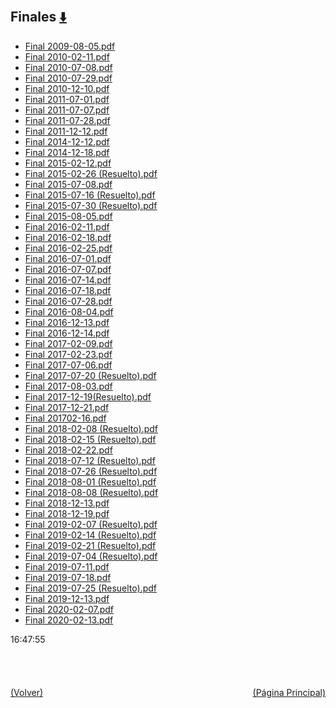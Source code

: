 
<html>
<body>
<h2>Finales <a href="https://downgit.github.io/#/home?url=https://github.com/Apuntes-FIUBA/Apuntes-Electronica/tree/main/82 - Física/8202 - Fisica II/Examenes/Finales" style="font-size:20px">  ⬇️ </a></h2>
<ul>
    <li><a href="Final 2009-08-05.pdf">Final 2009-08-05.pdf</a></li>
    <li><a href="Final 2010-02-11.pdf">Final 2010-02-11.pdf</a></li>
    <li><a href="Final 2010-07-08.pdf">Final 2010-07-08.pdf</a></li>
    <li><a href="Final 2010-07-29.pdf">Final 2010-07-29.pdf</a></li>
    <li><a href="Final 2010-12-10.pdf">Final 2010-12-10.pdf</a></li>
    <li><a href="Final 2011-07-01.pdf">Final 2011-07-01.pdf</a></li>
    <li><a href="Final 2011-07-07.pdf">Final 2011-07-07.pdf</a></li>
    <li><a href="Final 2011-07-28.pdf">Final 2011-07-28.pdf</a></li>
    <li><a href="Final 2011-12-12.pdf">Final 2011-12-12.pdf</a></li>
    <li><a href="Final 2014-12-12.pdf">Final 2014-12-12.pdf</a></li>
    <li><a href="Final 2014-12-18.pdf">Final 2014-12-18.pdf</a></li>
    <li><a href="Final 2015-02-12.pdf">Final 2015-02-12.pdf</a></li>
    <li><a href="Final 2015-02-26 (Resuelto).pdf">Final 2015-02-26 (Resuelto).pdf</a></li>
    <li><a href="Final 2015-07-08.pdf">Final 2015-07-08.pdf</a></li>
    <li><a href="Final 2015-07-16 (Resuelto).pdf">Final 2015-07-16 (Resuelto).pdf</a></li>
    <li><a href="Final 2015-07-30 (Resuelto).pdf">Final 2015-07-30 (Resuelto).pdf</a></li>
    <li><a href="Final 2015-08-05.pdf">Final 2015-08-05.pdf</a></li>
    <li><a href="Final 2016-02-11.pdf">Final 2016-02-11.pdf</a></li>
    <li><a href="Final 2016-02-18.pdf">Final 2016-02-18.pdf</a></li>
    <li><a href="Final 2016-02-25.pdf">Final 2016-02-25.pdf</a></li>
    <li><a href="Final 2016-07-01.pdf">Final 2016-07-01.pdf</a></li>
    <li><a href="Final 2016-07-07.pdf">Final 2016-07-07.pdf</a></li>
    <li><a href="Final 2016-07-14.pdf">Final 2016-07-14.pdf</a></li>
    <li><a href="Final 2016-07-18.pdf">Final 2016-07-18.pdf</a></li>
    <li><a href="Final 2016-07-28.pdf">Final 2016-07-28.pdf</a></li>
    <li><a href="Final 2016-08-04.pdf">Final 2016-08-04.pdf</a></li>
    <li><a href="Final 2016-12-13.pdf">Final 2016-12-13.pdf</a></li>
    <li><a href="Final 2016-12-14.pdf">Final 2016-12-14.pdf</a></li>
    <li><a href="Final 2017-02-09.pdf">Final 2017-02-09.pdf</a></li>
    <li><a href="Final 2017-02-23.pdf">Final 2017-02-23.pdf</a></li>
    <li><a href="Final 2017-07-06.pdf">Final 2017-07-06.pdf</a></li>
    <li><a href="Final 2017-07-20 (Resuelto).pdf">Final 2017-07-20 (Resuelto).pdf</a></li>
    <li><a href="Final 2017-08-03.pdf">Final 2017-08-03.pdf</a></li>
    <li><a href="Final 2017-12-19(Resuelto).pdf">Final 2017-12-19(Resuelto).pdf</a></li>
    <li><a href="Final 2017-12-21.pdf">Final 2017-12-21.pdf</a></li>
    <li><a href="Final 201702-16.pdf">Final 201702-16.pdf</a></li>
    <li><a href="Final 2018-02-08 (Resuelto).pdf">Final 2018-02-08 (Resuelto).pdf</a></li>
    <li><a href="Final 2018-02-15 (Resuelto).pdf">Final 2018-02-15 (Resuelto).pdf</a></li>
    <li><a href="Final 2018-02-22.pdf">Final 2018-02-22.pdf</a></li>
    <li><a href="Final 2018-07-12 (Resuelto).pdf">Final 2018-07-12 (Resuelto).pdf</a></li>
    <li><a href="Final 2018-07-26 (Resuelto).pdf">Final 2018-07-26 (Resuelto).pdf</a></li>
    <li><a href="Final 2018-08-01 (Resuelto).pdf">Final 2018-08-01 (Resuelto).pdf</a></li>
    <li><a href="Final 2018-08-08 (Resuelto).pdf">Final 2018-08-08 (Resuelto).pdf</a></li>
    <li><a href="Final 2018-12-13.pdf">Final 2018-12-13.pdf</a></li>
    <li><a href="Final 2018-12-19.pdf">Final 2018-12-19.pdf</a></li>
    <li><a href="Final 2019-02-07 (Resuelto).pdf">Final 2019-02-07 (Resuelto).pdf</a></li>
    <li><a href="Final 2019-02-14 (Resuelto).pdf">Final 2019-02-14 (Resuelto).pdf</a></li>
    <li><a href="Final 2019-02-21 (Resuelto).pdf">Final 2019-02-21 (Resuelto).pdf</a></li>
    <li><a href="Final 2019-07-04 (Resuelto).pdf">Final 2019-07-04 (Resuelto).pdf</a></li>
    <li><a href="Final 2019-07-11.pdf">Final 2019-07-11.pdf</a></li>
    <li><a href="Final 2019-07-18.pdf">Final 2019-07-18.pdf</a></li>
    <li><a href="Final 2019-07-25 (Resuelto).pdf">Final 2019-07-25 (Resuelto).pdf</a></li>
    <li><a href="Final 2019-12-13.pdf">Final 2019-12-13.pdf</a></li>
    <li><a href="Final 2020-02-07.pdf">Final 2020-02-07.pdf</a></li>
    <li><a href="Final 2020-02-13.pdf">Final 2020-02-13.pdf</a></li>
</ul>
</body>
</html>






































16:47:55<br><br><br><br><br><a href="../" style="float: left">(Volver)</a> <a href="https://apuntes-fiuba.github.io/Apuntes-Electronica" style="float: right">(Página Principal)</a>

